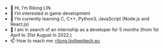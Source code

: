 - 👋 Hi, I’m Rilong LIN
- 👀 I’m interested in game development
- 🌱 I’m currently learning C, C++, Python3, JavaScript (Node.js and React.js)
- 💞️ I am in search of an internship as a developer for 5 months (from 1st April to 31st August in 2022.)
- 📫 How to reach me: rilong.lin@epitech.eu

<!---
Rilong-Lin/Rilong-Lin is a ✨ special ✨ repository because its `README.md` (this file) appears on your GitHub profile.
You can click the Preview link to take a look at your changes.
--->
